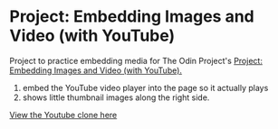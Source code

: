 # Project: Embedding Images and Video (with YouTube)

Project to practice embedding media for The Odin Project's [Project: Embedding Images and Video (with YouTube).](http://www.theodinproject.com/courses/html5-and-css3/lessons/embedding-images-and-video)
1. embed the YouTube video player into the page so it actually plays 
2. shows little thumbnail images along the right side.

[View the Youtube clone here](http://htmlpreview.github.io/?https://github.com/StefanieWang/embedding-media/blob/master/index.html)
